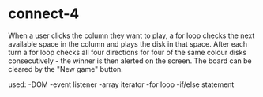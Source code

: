 # connect-4

When a user clicks the column they want to play, a for loop checks the next available space in the column and plays the disk in that space. After each turn a for loop checks all four directions for four of the same colour disks consecutively - the winner is then alerted on the screen.
The board can be cleared by the "New game" button.

used:
-DOM
-event listener
-array iterator
-for loop
-if/else statement